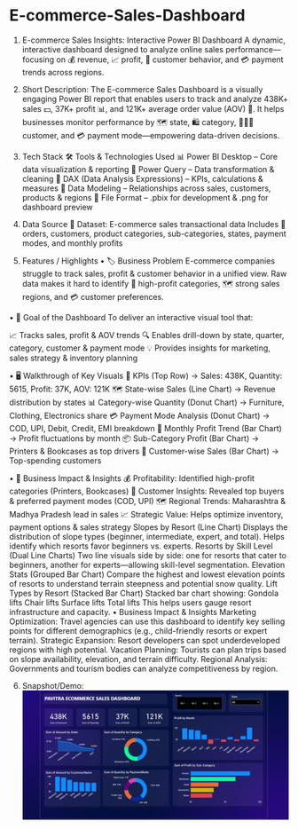 # E-commerce-Sales-Dashboard

1. E-commerce Sales Insights: Interactive Power BI Dashboard
A dynamic, interactive dashboard designed to analyze online sales performance—focusing on 💰 revenue, 📈 profit, 👥 customer behavior, and 💳 payment trends across regions.

2. Short Description:
The E-commerce Sales Dashboard is a visually engaging Power BI report that enables users to track and analyze 438K+ sales 💵, 37K+ profit 📊, and 121K+ average order value (AOV) 💎. It helps businesses monitor performance by 🗺️ state, 🛍️ category, 👨‍👩‍👦 customer, and 💳 payment mode—empowering data-driven decisions.

3. Tech Stack
🛠️ Tools & Technologies Used
📊 Power BI Desktop – Core data visualization & reporting
🔄 Power Query – Data transformation & cleaning
🧮 DAX (Data Analysis Expressions) – KPIs, calculations & measures
🔗 Data Modeling – Relationships across sales, customers, products & regions
📁 File Format – .pbix for development & .png for dashboard preview

4. Data Source
📂 Dataset: E-commerce sales transactional data
Includes 🛒 orders, customers, product categories, sub-categories, states, payment modes, and monthly profits

5. Features / Highlights
• 🏷️ Business Problem
E-commerce companies struggle to track sales, profit & customer behavior in a unified view. Raw data makes it hard to identify 📌 high-profit categories, 🗺️ strong sales regions, and 💳 customer preferences.

• 🎯 Goal of the Dashboard
To deliver an interactive visual tool that:

📈 Tracks sales, profit & AOV trends
🔍 Enables drill-down by state, quarter, category, customer & payment mode
💡 Provides insights for marketing, sales strategy & inventory planning

• 🖥️ Walkthrough of Key Visuals
🔢 KPIs (Top Row) → Sales: 438K, Quantity: 5615, Profit: 37K, AOV: 121K
🗺️ State-wise Sales (Line Chart) → Revenue distribution by states
📊 Category-wise Quantity (Donut Chart) → Furniture, Clothing, Electronics share
💳 Payment Mode Analysis (Donut Chart) → COD, UPI, Debit, Credit, EMI breakdown
📅 Monthly Profit Trend (Bar Chart) → Profit fluctuations by month
📦 Sub-Category Profit (Bar Chart) → Printers & Bookcases as top drivers
👥 Customer-wise Sales (Bar Chart) → Top-spending customers

• 🚀 Business Impact & Insights
💰 Profitability: Identified high-profit categories (Printers, Bookcases)
👥 Customer Insights: Revealed top buyers & preferred payment modes (COD, UPI)
🗺️ Regional Trends: Maharashtra & Madhya Pradesh lead in sales
📈 Strategic Value: Helps optimize inventory, payment options & sales strategy
Slopes by Resort (Line Chart) Displays the distribution of slope types (beginner, intermediate, expert, and total). Helps identify which resorts favor beginners vs. experts.
Resorts by Skill Level (Dual Line Charts) Two line visuals side by side: one for resorts that cater to beginners, another for experts—allowing skill-level segmentation.
Elevation Stats (Grouped Bar Chart) Compare the highest and lowest elevation points of resorts to understand terrain steepness and potential snow quality.
Lift Types by Resort (Stacked Bar Chart) Stacked bar chart showing: Gondola lifts Chair lifts Surface lifts Total lifts This helps users gauge resort infrastructure and capacity.
• Business Impact & Insights Marketing Optimization: Travel agencies can use this dashboard to identify key selling points for different demographics (e.g., child-friendly resorts or expert terrain). Strategic Expansion: Resort developers can spot underdeveloped regions with high potential. Vacation Planning: Tourists can plan trips based on slope availability, elevation, and terrain difficulty. Regional Analysis: Governments and tourism bodies can analyze competitiveness by region.

6. Snapshot/Demo: ![DashBoard Preview](https://github.com/PavitraGautam17/E-commerce-Sales-Dashboard/blob/main/Snapshot%20of%20Dashboard.png)
